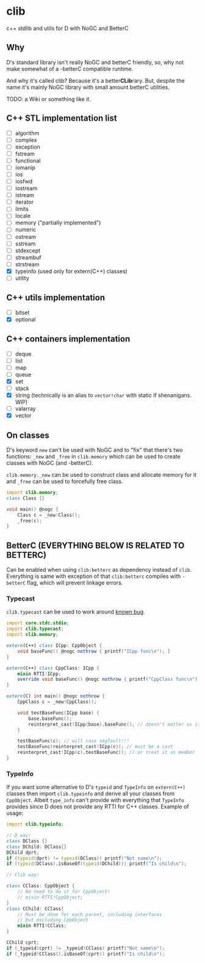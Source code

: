 # clib
c++ stdlib and utils for D with NoGC and BetterC

## Why
D's standard library isn't really NoGC and betterC friendly, so, why not make somewhat of a -betterC compatible runtime.

And why it's called clib? Because it's a better**CLib**rary. But, despite the name it's mainly NoGC library with small amount betterC utilities.

<!--TODO: wiki --> TODO: a Wiki or something like it.

## C++ STL implementation list
- [ ] algorithm
- [ ] complex
- [ ] exception
- [ ] fstream
- [ ] functional
- [ ] iomanip
- [ ] ios
- [ ] iosfwd
- [ ] iostream
- [ ] istream
- [ ] iterator
- [ ] limits
- [ ] locale
- [ ] memory ("partially implemented")
- [ ] numeric
- [ ] ostream
- [ ] sstream
- [ ] stdexcept
- [ ] streambuf
- [ ] strstream
- [x] typeinfo (used only for extern(C++) classes)
- [ ] utility

## C++ utils implementation
- [ ] bitset
- [x] optional

## C++ containers implementation
- [ ] deque
- [ ] list
- [ ] map
- [ ] queue
- [x] set
- [ ] stack
- [x] string (technically is an alias to `vector!char` with static if shenanigans. WIP)
- [ ] valarray
- [x] vector

## On classes
D's keyword `new` can't be used with NoGC and to "fix" that there's two functions: `_new` and `_free` in `clib.memory` which can be used to create classes with NoGC (and -betterC).

`clib.memory._new` can be used to construct class and allocate memory for it and `_free` can be used to forcefully free class.
```d
import clib.memory;
class Class {}

void main() @nogc {
    Class c = _new!Class();
    _free(c);
}
```

## BetterC (EVERYTHING BELOW IS RELATED TO BETTERC)
Can be enabled when using `clib:betterc` as dependency instead of `clib`. Everything is same with exception of that `clib:betterc` compiles with `-betterC` flag, which will prevent linkage errors.

### Typecast
`clib.typecast` can be used to work around [known bug](https://issues.dlang.org/show_bug.cgi?id=21690).
```d
import core.stdc.stdio;
import clib.typecast;
import clib.memory;

extern(C++) class ICpp: CppObject {
    void baseFunc() @nogc nothrow { printf("ICpp func\n"); }
}

extern(C++) class CppClass: ICpp {
    mixin RTTI!ICpp;
    override void baseFunc() @nogc nothrow { printf("CppClass func\n"); }
}

extern(C) int main() @nogc nothrow {
    CppClass c = _new!CppClass();

    void testBaseFunc(ICpp base) {
        base.baseFunc();
        reinterpret_cast!ICpp(base).baseFunc(); // doesn't matter as it's already ICpp
    }

    testBaseFunc(c); // will case segfault!!!
    testBaseFunc(reinterpret_cast!ICpp(c)); // must be a cast
    reinterpret_cast!ICpp(c).testBaseFunc(); // or treat it as member
}
```

### TypeInfo
If you want some alternative to D's `typeid` and `TypeInfo` on `extern(C++)` classes then import `clib.typeinfo` and derive all your classes from `CppObject`. Albeit `type_info` can't provide with everything that `TypeInfo` provides since D does not provide any RTTI for C++ classes. Example of usage:
```d
import clib.typeinfo;

// D way:
class DClass {}
class DChild: DClass{}
DChild dprt;
if (typeid(dprt) != typeid(DClass)) printf("Not same\n");
if (typeid(DClass).isBaseOf(typeid(DChild))) printf("Is child\n");

// Clib way:

class CClass: CppObject {
    // No need to do it for CppObject!
    // mixin RTTI!CppObject;
}
class CChild: CClass{
    // Must be done for each parent, including interfaces
    // but excluding CppObject
    mixin RTTI!CClass;
}

CChild cprt;
if (_typeid(cprt) != _typeid!CClass) printf("Not same\n");
if (_typeid!CClass().isBaseOf(cprt)) printf("Is child\n");
```


